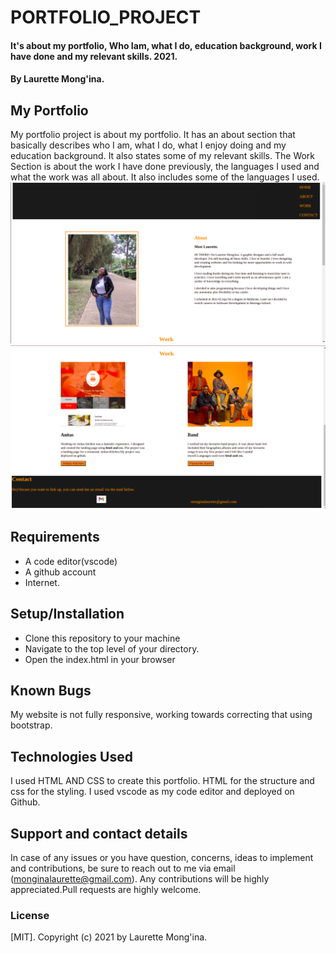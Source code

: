 # PORTFOLIO_PROJECT
#### It's about my portfolio, Who Iam, what I do, education background, work I have done and my relevant skills. 2021.
#### By Laurette Mong'ina.
## My Portfolio
My portfolio project is about my portfolio. It has an about section that basically describes who I am, what I do, what I enjoy doing and my education background. It also states some of my relevant skills.
The Work Section is about the work I have done previously, the languages I used and what the work was all about. It also includes some of the languages I used.
<img src="image_two.png" alt="Getting Started">
<img src="image.png" alt="Getting Started">

## Requirements
<ul>
<li>A code editor(vscode)</li>
<li>A github account</li>
<li>Internet.</li>
</ul>

## Setup/Installation
<ul>
<li>Clone this repository to your machine</li>
<li>Navigate to the top level of your directory.</li>
<li>Open the index.html in your browser</li>
</ul>

## Known Bugs
My website is not fully responsive, working towards correcting that using bootstrap.
## Technologies Used
I used HTML AND CSS to create this portfolio. HTML for the structure and css for the styling. I used vscode as my code editor and deployed on Github.
## Support and contact details
In case of any issues or you have question, concerns, ideas to implement and contributions, be sure to reach out to me via email (monginalaurette@gmail.com). Any contributions will be highly appreciated.Pull requests are highly welcome.
### License
[MIT].
Copyright (c) 2021 by Laurette Mong'ina.